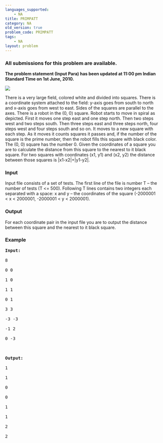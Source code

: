 ```yaml
---
languages_supported:
    - NA
title: PRIMPATT
category: NA
old_version: true
problem_code: PRIMPATT
tags:
    - NA
layout: problem
---
```

###  All submissions for this problem are available. 

**The problem statement (Input Para) has been updated at 11:00 pm Indian Standard Time on 1st June, 2010.**

![](https://www.spoj.pl/content/spookycookie:spiral)

There is a very large field, colored white and divided into squares. There is a coordinate system attached to the field: y-axis goes from south to north and x-axis goes from west to east. Sides of the squares are parallel to the axes. There is a robot in the (0, 0) square. Robot starts to move in spiral as depicted. First it moves one step east and one step north. Then two steps west and two steps south. Then three steps east and three steps north, four steps west and four steps south and so on. It moves to a new square with each step. As it moves it counts squares it passes and, if the number of the square is the prime number, then the robot fills this square with black color. The (0, 0) square has the number 0. Given the coordinates of a square you are to calculate the distance from this square to the nearest to it black square. For two squares with coordinates (x1, y1) and (x2, y2) the distance between those squares is |x1-x2|+|y1-y2|.



### Input

Input file consists of a set of tests. The first line of the file is number T – the number of tests (T &lt;= 500). Following T lines contains two integers each separated with a space: x and y – the coordinates of the square (-2000001 &lt; x &lt; 2000001, -2000001 &lt; y &lt; 2000001).

### Output

For each coordinate pair in the input file you are to output the distance between this square and the nearest to it black square.

### Example

<pre><b>Input:</b><br></br>8<br></br>0 0<br></br>1 0<br></br>1 1<br></br>0 1<br></br>3 3<br></br>-3 -3<br></br>-1 2<br></br>0 -3<br></br><br></br><b>Output:</b><br></br>1<br></br>1<br></br>0<br></br>0<br></br>1<br></br>1<br></br>2<br></br>2<br></br><br></br>
</pre>
